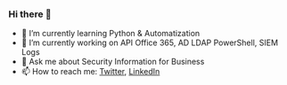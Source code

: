 ### Hi there 👋

- 🌱 I’m currently learning Python & Automatization
- 🔭 I’m currently working on API Office 365, AD LDAP PowerShell, SIEM Logs
- 💬 Ask me about Security Information for Business 
- 📫 How to reach me: [Twitter](https://twitter.com/DiegoMessiah), [LinkedIn](https://www.linkedin.com/in/dmmessiah/) 

